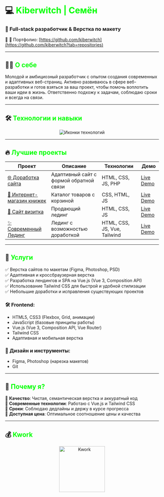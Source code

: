 # 💻 <span style="color: #00ff00">Kiberwitch | Семён</span> 
### 🚀 Full-stack разработчик & Верстка по макету
📍 
📂 Портфолио: [https://github.com/kiberwitch](https://github.com/kiberwitch?tab=repositories)

---

## 👨‍💻 <span style="color: #00ff00">О себе</span>
Молодой и амбициозный разработчик с опытом создания современных и адаптивных веб-страниц. Активно развиваюсь в сфере веб-разработки и готов взяться за ваш проект, чтобы помочь воплотить ваши идеи в жизнь. Ответственно подхожу к задачам, соблюдаю сроки и всегда на связи.

---

## 🛠 <span style="color: #00ff00">Технологии и навыки</span>
<div align="center">
  <img src="https://skillicons.dev/icons?i=html,css,js,php,vue,git,figma,tailwind&theme=dark&perline=8" alt="Иконки технологий" />
</div>

---

## 🔥 <span style="color: #00ff00">Лучшие проекты</span>

| Проект | Описание | Технологии | Демо |
|--------|----------|------------|------|
| [🌐 Доработка сайта](https://github.com/kiberwitch/Vitaliti_Website) | Адаптивный сайт с формой обратной связи | HTML, CSS, JS, PHP | [Live Demo](https://kiberwitch.github.io/Vitaliti_Website/) |
| [🛒 Интернет-магазин книжек](https://github.com/kiberwitch/Book_store) | Каталог товаров с корзиной | CSS, HTML, JS | [Live Demo](https://kiberwitch.github.io/Book_store/) |
| [🎨 Сайт визитка](https://github.com/kiberwitch/Site_business_ard_lawyer_Michelson) | Продающий лединг | HTML, CSS, JS | [Live Demo]() |
| [✨ Современный Лединг](https://github.com/kiberwitch/Vue-Tailwind) | Лединг с возможностью доработкой | HTML, CSS, JS, Vue, Tailwind | [Live Demo](https://kiberwitch.github.io/Vue-Tailwind/) |

---

## 💼 <span style="color: #00ff00">Услуги</span>
✅ Верстка сайтов по макетам (Figma, Photoshop, PSD)  
✅ Адаптивная и кроссбраузерная верстка  
✅ Разработка лендингов и SPA на Vue.js (Vue 3, Composition API)  
✅ Использование Tailwind CSS для быстрой и удобной стилизации  
✅ Небольшие доработки и исправления существующих проектов  

### 🛠 Frontend:
- HTML5, CSS3 (Flexbox, Grid, анимации)
- JavaScript (базовые принципы работы)
- Vue.js (Vue 3, Composition API, Vue Router)
- Tailwind CSS
- Адаптивная и мобильная верстка

### 🎨 Дизайн и инструменты:
- Figma, Photoshop (нарезка макетов)
- Git

---

## 🌟 <span style="color: #00ff00">Почему я?</span>
🔹 **Качество**: Чистая, семантическая верстка и аккуратный код  
🔹 **Современные технологии**: Работаю с Vue.js и Tailwind CSS  
🔹 **Сроки**: Соблюдаю дедлайны и держу в курсе прогресса  
🔹 **Доступная цена**: Оптимальное соотношение цены и качества  

---

## 💰 <span style="color: #00ff00">Kwork</span>
<div align="center">
  <a href="https://kwork.ru/user/kiberwitch" target="_blank">
    <img src="https://img.shields.io/badge/KWORK-00FF00?style=for-the-badge&logoColor=black&logo=data:image/svg+xml;base64,PHN2ZyB4bWxucz0iaHR0cDovL3d3dy53My5vcmcvMjAwMC9zdmciIHZpZXdCb3g9IjAgMCAyNCAyNCI+PHBhdGggZD0iTTEyIDBDNS4zNzMgMCAwIDUuMzczIDAgMTJzNS4zNzMgMTIgMTIgMTIgMTItNS4zNzMgMTItMTJTMTguNjI3IDAgMTIgMHoiIGZpbGw9IiNmZmYiLz48cGF0aCBkPSJNMTIgMkM2LjQ4NiAyIDIgNi40ODYgMiAxMnM0LjQ4NiAxMCAxMCAxMCAxMC00LjQ4NiAxMC0xMFMxNy41MTQgMiAxMiAyem0wIDE4YTggOCAwIDExMC0xNiA4IDggMCAwMTAgMTZ6IiBmaWxsPSIjMDBmZjAwIi8+PC9zdmc+" alt="Kwork" width="150"/>
  </a>
</div>
